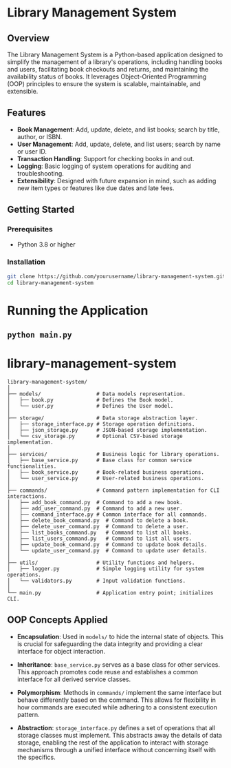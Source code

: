 # Library Management System

## Overview
The Library Management System is a Python-based application designed to simplify the management of a library's operations, including handling books and users, facilitating book checkouts and returns, and maintaining the availability status of books. It leverages Object-Oriented Programming (OOP) principles to ensure the system is scalable, maintainable, and extensible.

## Features
- **Book Management**: Add, update, delete, and list books; search by title, author, or ISBN.
- **User Management**: Add, update, delete, and list users; search by name or user ID.
- **Transaction Handling**: Support for checking books in and out.
- **Logging**: Basic logging of system operations for auditing and troubleshooting.
- **Extensibility**: Designed with future expansion in mind, such as adding new item types or features like due dates and late fees.

## Getting Started

### Prerequisites
- Python 3.8 or higher

### Installation
```bash
git clone https://github.com/yourusername/library-management-system.git
cd library-management-system
```

# Running the Application
## `python main.py`

# library-management-system

```
library-management-system/
│
├── models/                  # Data models representation.
│   ├── book.py              # Defines the Book model.
│   └── user.py              # Defines the User model.
│
├── storage/                 # Data storage abstraction layer.
│   ├── storage_interface.py # Storage operation definitions.
│   ├── json_storage.py      # JSON-based storage implementation.
│   └── csv_storage.py       # Optional CSV-based storage implementation.
│
├── services/                # Business logic for library operations.
│   ├── base_service.py      # Base class for common service functionalities.
│   ├── book_service.py      # Book-related business operations.
│   └── user_service.py      # User-related business operations.
│
├── commands/                # Command pattern implementation for CLI interactions.
│   ├── add_book_command.py  # Command to add a new book.
│   ├── add_user_command.py  # Command to add a new user.
│   ├── command_interface.py # Common interface for all commands.
│   ├── delete_book_command.py  # Command to delete a book.
│   ├── delete_user_command.py  # Command to delete a user.
│   ├── list_books_command.py   # Command to list all books.
│   ├── list_users_command.py   # Command to list all users.
│   ├── update_book_command.py  # Command to update book details.
│   └── update_user_command.py  # Command to update user details.
│
├── utils/                   # Utility functions and helpers.
│   ├── logger.py            # Simple logging utility for system operations.
│   └── validators.py        # Input validation functions.
│
└── main.py                  # Application entry point; initializes CLI.
```


## OOP Concepts Applied

- **Encapsulation**: Used in `models/` to hide the internal state of objects. This is crucial for safeguarding the data integrity and providing a clear interface for object interaction.

- **Inheritance**: `base_service.py` serves as a base class for other services. This approach promotes code reuse and establishes a common interface for all derived service classes.

- **Polymorphism**: Methods in `commands/` implement the same interface but behave differently based on the command. This allows for flexibility in how commands are executed while adhering to a consistent execution pattern.

- **Abstraction**: `storage_interface.py` defines a set of operations that all storage classes must implement. This abstracts away the details of data storage, enabling the rest of the application to interact with storage mechanisms through a unified interface without concerning itself with the specifics.

